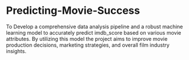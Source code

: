# Predicting-Movie-Success
To Develop a comprehensive data analysis pipeline and a robust machine learning model to accurately predict imdb_score based on various movie attributes. By utilizing this model the project aims to improve movie production decisions, marketing strategies, and overall film industry insights.
